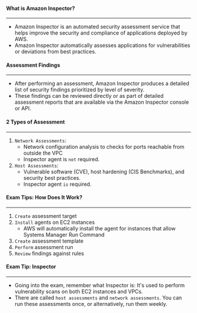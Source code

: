 #### What is Amazon Inspector?

___

* Amazon Inspector is an automated security assessment service that helps improve the security and compliance of
  applications deployed by AWS.
* Amazon Inspector automatically assesses applications for vulnerabilities or deviations from best practices.

#### Assessment Findings

___

* After performing an assessment, Amazon Inspector produces a detailed list of security findings prioritized by level of
  severity.
* These findings can be reviewed directly or as part of detailed assessment reports that are available via the Amazon
  Inspector console or API.

#### 2 Types of Assessment

___

1. `Network Assessments`:
    * Network configuration analysis to checks for ports reachable from outside the VPC
    * Inspector agent is `not` required.
2. `Host Assessments`:
    * Vulnerable software (CVE), host hardening (CIS Benchmarks), and security best practices.
    * Inspector agent `is` required.

#### Exam Tips: How Does It Work?

___

1. `Create` assessment target
2. `Install` agents on EC2 instances
    * AWS will automatically install the agent for instances that allow Systems Manager Run Command
3. `Create` assessment template
4. `Perform` assessment run
5. `Review` findings against rules

#### Exam Tip: Inspector

___

* Going into the exam, remember what Inspector is: It's used to perform vulnerability scans on both EC2 instances and
  VPCs.
* There are called `host assessments` and `network assessments`. You can run these assessments once, or alternatively,
  run them weekly.